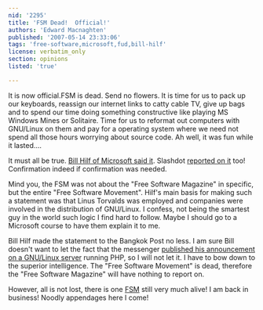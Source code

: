 ```yaml
---
nid: '2295'
title: 'FSM Dead!  Official!'
authors: 'Edward Macnaghten'
published: '2007-05-14 23:33:06'
tags: 'free-software,microsoft,fud,bill-hilf'
license: verbatim_only
section: opinions
listed: 'true'

---
```

It is now official.FSM is dead.  Send no flowers. It is time for us to pack up our keyboards, reassign our internet links to catty cable TV, give up bags and to spend our time doing something constructive like playing MS Windows Mines or Solitaire.  Time for us to reformat out computers with GNU/Linux on them  and pay for a operating system where we need not spend all those hours worrying about source code. Ah well, it was fun while it lasted....

It must all be true. [Bill Hilf of Microsoft said it](http://www.bangkokpost.com/090507_Database/09May2007_data05.php).  Slashdot [reported on it](http://linux.slashdot.org/article.pl?sid=07/05/14/2038250) too! Confirmation indeed if confirmation was needed.

Mind you, the FSM was not about the "Free Software Magazine" in specific, but the entire "Free Software Movement".  Hilf's main basis for making such a statement was that Linus Torvalds was employed and companies were involved in the distribution of GNU/Linux.  I confess, not being the smartest guy in the world such logic I find hard to follow.  Maybe I should go to a Microsoft course to have them explain it to me.

Bill Hilf made the statement to the Bangkok Post no less.  I am sure Bill doesn't want to let the fact that the messenger [published his announcement on a GNU/Linux server](http://toolbar.netcraft.com/site_report?url=http://www.bangkokpost.com) running PHP, so I will not let it. I have to bow down to the superior intelligence.  The "Free Software Movement" is dead, therefore the "Free Software Magazine" will have nothing to report on.  

However, all is not lost, there is one [FSM](http://en.wikipedia.org/wiki/Flying_Spaghetti_Monster) still very much alive!  I am back in business!  Noodly appendages here I come!

